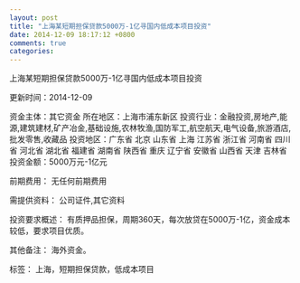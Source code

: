 ```yaml
---
layout: post
title: "上海某短期担保贷款5000万-1亿寻国内低成本项目投资"
date: 2014-12-09 18:17:12 +0800
comments: true
categories: 
---
```

上海某短期担保贷款5000万-1亿寻国内低成本项目投资



更新时间：2014-12-09

资金主体：其它资金
所在地区：上海市浦东新区
投资行业：金融投资,房地产,能源,建筑建材,矿产冶金,基础设施,农林牧渔,国防军工,航空航天,电气设备,旅游酒店,批发零售,收藏品
投资地区：广东省 北京 山东省 上海 江苏省 浙江省 河南省 四川省 河北省 湖北省 福建省 湖南省 陕西省 重庆 辽宁省 安徽省 山西省 天津 吉林省
投资金额：5000万元-1亿元

前期费用：
无任何前期费用

需提供资料：
公司证件,其它资料

投资要求概述：
有质押品担保，周期360天，每次放贷在5000万-1亿，资金成本较低，要求项目优质。

其他备注：
海外资金。

标签：
上海，短期担保贷款，低成本项目

